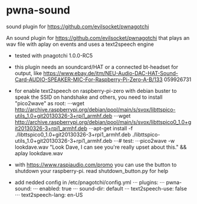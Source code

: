 # pwna-sound
sound plugin for https://github.com/evilsocket/pwnagotchi

An sound plugin for https://github.com/evilsocket/pwnagotchi that plays an wav file with aplay on events and uses a text2speech engine

- tested with pnagotchi 1.0.0-RC5

- this plugin needs an soundcard/HAT or a connected bt-headset for output, like https://www.ebay.de/itm/NEU-Audio-DAC-HAT-Sound-Card-AUDIO-SPEAKER-MIC-For-Raspberry-Pi-Zero-A-B/133
059926731

- for enable text2speech on raspberry-pi-zero with debian buster to speak the SSID on handshake and others, you need to install "pico2wave" as root:
⋅⋅⋅wget http://archive.raspberrypi.org/debian/pool/main/s/svox/libttspico-utils_1.0+git20130326-3+rpi1_armhf.deb
⋅⋅⋅wget http://archive.raspberrypi.org/debian/pool/main/s/svox/libttspico0_1.0+git20130326-3+rpi1_armhf.deb
⋅⋅⋅apt-get install -f ./libttspico0_1.0+git20130326-3+rpi1_armhf.deb ./libttspico-utils_1.0+git20130326-3+rpi1_armhf.deb
⋅⋅⋅# test:
⋅⋅⋅pico2wave -w lookdave.wav "Look Dave, I can see you're really upset about this." && aplay lookdave.wav

- with https://www.raspiaudio.com/promo you can use the button to shutdown your raspberry-pi. read shutdown_button.py for help

- add nedded config in /etc/pnagotchi/config.yml
⋅⋅⋅    plugins:
⋅⋅⋅      pwna-sound:
⋅⋅⋅        enabled: true
⋅⋅⋅        sound-dir: default
⋅⋅⋅        text2speech-use: false
⋅⋅⋅        text2speech-lang: en-US
